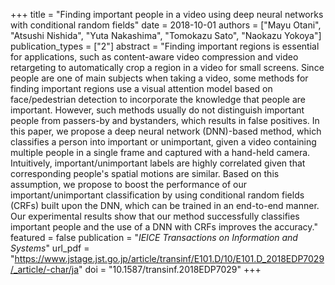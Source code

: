 +++
title = "Finding important people in a video using deep neural networks with conditional random fields"
date = 2018-10-01
authors = ["Mayu Otani", "Atsushi Nishida", "Yuta Nakashima", "Tomokazu Sato", "Naokazu Yokoya"]
publication_types = ["2"]
abstract = "Finding important regions is essential for applications, such as content-aware video compression and video retargeting to automatically crop a region in a video for small screens. Since people are one of main subjects when taking a video, some methods for finding important regions use a visual attention model based on face/pedestrian detection to incorporate the knowledge that people are important. However, such methods usually do not distinguish important people from passers-by and bystanders, which results in false positives. In this paper, we propose a deep neural network (DNN)-based method, which classifies a person into important or unimportant, given a video containing multiple people in a single frame and captured with a hand-held camera. Intuitively, important/unimportant labels are highly correlated given that corresponding people's spatial motions are similar. Based on this assumption, we propose to boost the performance of our important/unimportant classification by using conditional random fields (CRFs) built upon the DNN, which can be trained in an end-to-end manner. Our experimental results show that our method successfully classifies important people and the use of a DNN with CRFs improves the accuracy."
featured = false
publication = "*IEICE Transactions on Information and Systems*"
url_pdf = "https://www.jstage.jst.go.jp/article/transinf/E101.D/10/E101.D_2018EDP7029/_article/-char/ja"
doi = "10.1587/transinf.2018EDP7029"
+++

